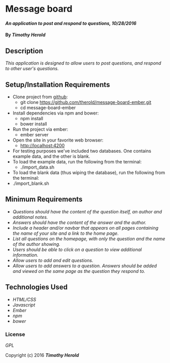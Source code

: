 
# Message board

#### _An application to post and respond to questions, 10/28/2016_

#### By _**Timothy Herold**_

## Description

_This application is designed to allow users to post questions, and respond to other user's questions._

## Setup/Installation Requirements

* Clone project from [github](https://github.com/therold/message-board-ember.git):
  * git clone https://github.com/therold/message-board-ember.git
  * cd message-board-ember
* Install dependencies via npm and bower:
  * npm install
  * bower install
* Run the project via ember:
  * ember server
* Open the site in your favorite web browser:
  * [http://localhost:4200](http://localhost:4200)
* For testing purposes we've included two databases. One contains example data, and the other is blank.
* To load the example data, run the following from the terminal:
  * ./import_data.sh
* To load the blank data (thus wiping the database), run the following from the terminal:
 * ./import_blank.sh

## Minimum Requirements

* _Questions should have the content of the question itself, an author and additional notes._
* _Answers should have the content of the answer and the author._
* _Include a header and/or navbar that appears on all pages containing the name of your site and a link to the home page._
* _List all questions on the homepage, with only the question and the name of the author showing._
* _Users should be able to click on a question to view additional information._
* _Allow users to add and edit questions._
* _Allow users to add answers to a question. Answers should be added and viewed on the same page as the question they respond to._

## Technologies Used

* _HTML/CSS_
* _Javascript_
* _Ember_
* _npm_
* _bower_


### License

*GPL*

Copyright (c) 2016 **_Timothy Herold_**
